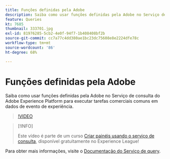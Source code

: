 ```yaml
---
title: Funções definidas pela Adobe
description: Saiba como usar funções definidas pela Adobe no Serviço de consulta do Adobe Experience Platform para executar tarefas comerciais comuns em dados de evento de experiência.
feature: Queries
kt: 7685
thumbnail: 333701.jpg
exl-id: 81976285-5cb2-4e0f-94f7-1b408408bf2b
source-git-commit: cc7a77c4dd380ae1bc23dc75608e8e2224dfe78c
workflow-type: tm+mt
source-wordcount: '86'
ht-degree: 68%

---
```


# Funções definidas pela Adobe

Saiba como usar funções definidas pela Adobe no Serviço de consulta do Adobe Experience Platform para executar tarefas comerciais comuns em dados de evento de experiência.

>[!VIDEO](https://video.tv.adobe.com/v/333701?quality=12&learn=on)

>[!INFO]
>
> Este vídeo é parte de um curso [Criar painéis usando o serviço de consulta](https://experienceleague.adobe.com/?recommended=ExperiencePlatform-D-1-2021.1.qsvc.dash), disponível gratuitamente no Experience League!

Para obter mais informações, visite o [Documentação do Serviço de query](https://experienceleague.adobe.com/docs/experience-platform/query/home.html?lang=pt-BR).
